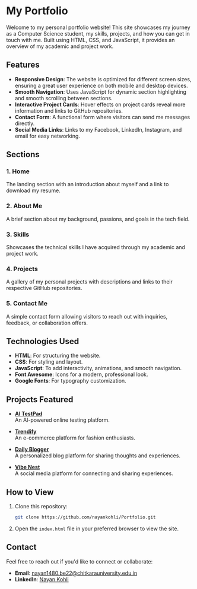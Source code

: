 
# My Portfolio

Welcome to my personal portfolio website! This site showcases my journey as a Computer Science student, my skills, projects, and how you can get in touch with me. Built using HTML, CSS, and JavaScript, it provides an overview of my academic and project work.

## Features

- **Responsive Design**: The website is optimized for different screen sizes, ensuring a great user experience on both mobile and desktop devices.
- **Smooth Navigation**: Uses JavaScript for dynamic section highlighting and smooth scrolling between sections.
- **Interactive Project Cards**: Hover effects on project cards reveal more information and links to GitHub repositories.
- **Contact Form**: A functional form where visitors can send me messages directly.
- **Social Media Links**: Links to my Facebook, LinkedIn, Instagram, and email for easy networking.

## Sections

### 1. **Home**  
   The landing section with an introduction about myself and a link to download my resume.

### 2. **About Me**  
   A brief section about my background, passions, and goals in the tech field.

### 3. **Skills**  
   Showcases the technical skills I have acquired through my academic and project work.

### 4. **Projects**  
   A gallery of my personal projects with descriptions and links to their respective GitHub repositories.

### 5. **Contact Me**  
   A simple contact form allowing visitors to reach out with inquiries, feedback, or collaboration offers.

## Technologies Used

- **HTML**: For structuring the website.
- **CSS**: For styling and layout.
- **JavaScript**: To add interactivity, animations, and smooth navigation.
- **Font Awesome**: Icons for a modern, professional look.
- **Google Fonts**: For typography customization.

## Projects Featured

- **[AI TestPad](https://github.com/nayankohli/AI-TestPad)**  
  An AI-powered online testing platform.
  
- **[Trendify](https://github.com/nayankohli/Trendify)**  
  An e-commerce platform for fashion enthusiasts.
  
- **[Daily Blogger](https://github.com/nayankohli/DailyBlogger)**  
  A personalized blog platform for sharing thoughts and experiences.
  
- **[Vibe Nest](https://github.com/nayankohli/VibeNest)**  
  A social media platform for connecting and sharing experiences.

## How to View

1. Clone this repository:
   ```bash
   git clone https://github.com/nayankohli/Portfolio.git
   ```
2. Open the `index.html` file in your preferred browser to view the site.

## Contact

Feel free to reach out if you'd like to connect or collaborate:
- **Email**: [nayan1480.be22@chitkarauniversity.edu.in](mailto:nayan1480.be22@chitkarauniversity.edu.in)
- **LinkedIn**: [Nayan Kohli](https://www.linkedin.com/in/nayan-kohli-143367320/)

